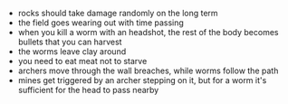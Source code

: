 - rocks should take damage randomly on the long term
- the field goes wearing out with time passing
- when you kill a worm with an headshot, the rest of the body becomes bullets that you can harvest
- the worms leave clay around
- you need to eat meat not to starve
- archers move through the wall breaches, while worms follow the path
- mines get triggered by an archer stepping on it, but for a worm it's sufficient for the head to pass nearby
